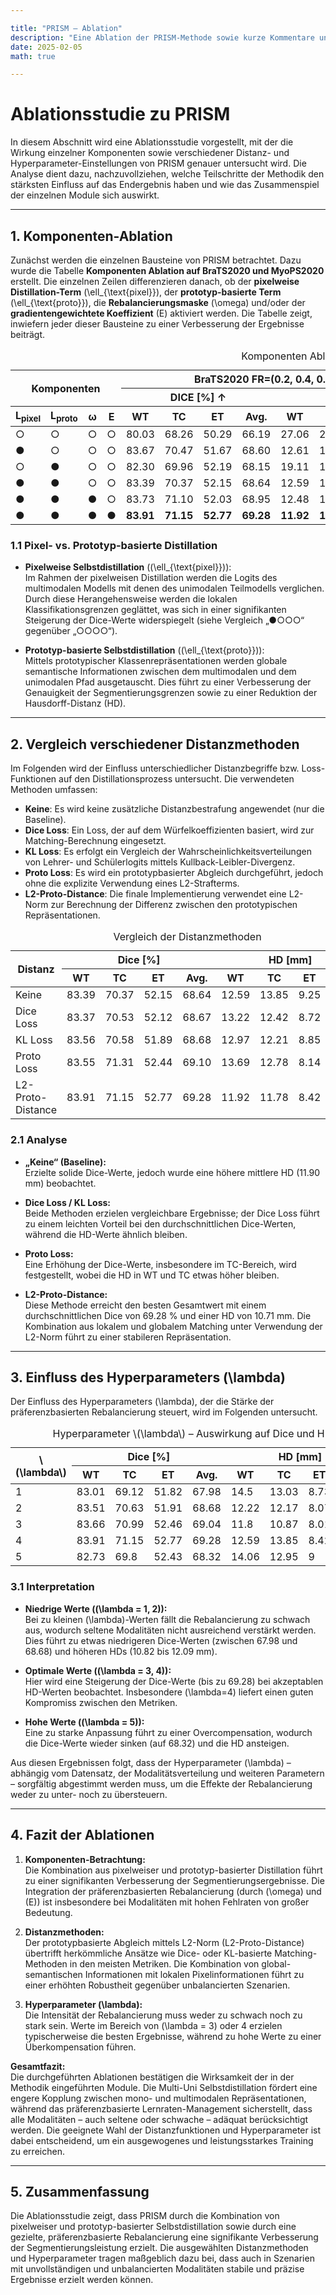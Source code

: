 ```yaml
---

title: "PRISM – Ablation"  
description: "Eine Ablation der PRISM-Methode sowie kurze Kommentare und Anmerkungen."  
date: 2025-02-05  
math: true

---
```


# Ablationsstudie zu PRISM

In diesem Abschnitt wird eine Ablationsstudie vorgestellt, mit der die Wirkung einzelner Komponenten sowie verschiedener Distanz- und Hyperparameter-Einstellungen von PRISM genauer untersucht wird. Die Analyse dient dazu, nachzuvollziehen, welche Teilschritte der Methodik den stärksten Einfluss auf das Endergebnis haben und wie das Zusammenspiel der einzelnen Module sich auswirkt.

---

## 1. Komponenten-Ablation

Zunächst werden die einzelnen Bausteine von PRISM betrachtet. Dazu wurde die Tabelle **Komponenten Ablation auf BraTS2020 und MyoPS2020** erstellt. Die einzelnen Zeilen differenzieren danach, ob der **pixelweise Distillation-Term** \(\ell_{\text{pixel}}\), der **prototyp-basierte Term** \(\ell_{\text{proto}}\), die **Rebalancierungsmaske** \(\omega\) und/oder der **gradientengewichtete Koeffizient** \(E\) aktiviert werden. Die Tabelle zeigt, inwiefern jeder dieser Bausteine zu einer Verbesserung der Ergebnisse beiträgt.

<table>
  <caption>Komponenten Ablation auf BraTS2020 und MyoPS2020.</caption>
  <thead>
    <tr>
      <th colspan="4" rowspan="2">Komponenten</th>
      <th colspan="8">BraTS2020 FR=(0.2, 0.4, 0.6, 0.8)</th>
      <th colspan="8">MyoPS2020 FR=(0.3,0.5,0.7)</th>
    </tr>
    <tr>
      <th colspan="4">DICE [%] ↑</th>
      <th colspan="4">HD [mm] ↓</th>
      <th colspan="4">DICE [%] ↑</th>
      <th colspan="4">HD [mm] ↓</th>
    </tr>
    <tr>
      <th>L<sub>pixel</sub></th>
      <th>L<sub>proto</sub></th>
      <th>ω</th>
      <th>E</th>
      <th>WT</th>
      <th>TC</th>
      <th>ET</th>
      <th>Avg.</th>
      <th>WT</th>
      <th>TC</th>
      <th>ET</th>
      <th>Avg.</th>
      <th>LVB</th>
      <th>RVB</th>
      <th>MYO</th>
      <th>Avg.</th>
      <th>LVB</th>
      <th>RVB</th>
      <th>MYO</th>
      <th>Avg.</th>
    </tr>
  </thead>
  <tbody>
    <tr>
      <td>○</td>
      <td>○</td>
      <td>○</td>
      <td>○</td>
      <td>80.03</td>
      <td>68.26</td>
      <td>50.29</td>
      <td>66.19</td>
      <td>27.06</td>
      <td>22.30</td>
      <td>13.09</td>
      <td>20.82</td>
      <td>77.69</td>
      <td>56.94</td>
      <td>71.81</td>
      <td>68.81</td>
      <td>19.38</td>
      <td>22.62</td>
      <td>21.32</td>
      <td>21.11</td>
    </tr>
    <tr>
      <td>●</td>
      <td>○</td>
      <td>○</td>
      <td>○</td>
      <td>83.67</td>
      <td>70.47</td>
      <td>51.67</td>
      <td>68.60</td>
      <td>12.61</td>
      <td>12.62</td>
      <td>9.40</td>
      <td>11.54</td>
      <td>80.72</td>
      <td>53.60</td>
      <td>77.02</td>
      <td>70.45</td>
      <td>14.29</td>
      <td>28.73</td>
      <td>18.52</td>
      <td>20.51</td>
    </tr>
    <tr>
      <td>○</td>
      <td>●</td>
      <td>○</td>
      <td>○</td>
      <td>82.30</td>
      <td>69.96</td>
      <td>52.19</td>
      <td>68.15</td>
      <td>19.11</td>
      <td>18.22</td>
      <td>10.99</td>
      <td>16.11</td>
      <td>78.75</td>
      <td>57.25</td>
      <td>74.13</td>
      <td>70.04</td>
      <td>15.43</td>
      <td>26.79</td>
      <td>16.25</td>
      <td>19.49</td>
    </tr>
    <tr>
      <td>●</td>
      <td>●</td>
      <td>○</td>
      <td>○</td>
      <td>83.39</td>
      <td>70.37</td>
      <td>52.15</td>
      <td>68.64</td>
      <td>12.59</td>
      <td>13.85</td>
      <td>9.25</td>
      <td>11.90</td>
      <td>80.89</td>
      <td>57.69</td>
      <td>76.99</td>
      <td>71.86</td>
      <td>12.79</td>
      <td>25.64</td>
      <td>13.10</td>
      <td>17.18</td>
    </tr>
    <tr>
      <td>●</td>
      <td>●</td>
      <td>●</td>
      <td>○</td>
      <td>83.73</td>
      <td>71.10</td>
      <td>52.03</td>
      <td>68.95</td>
      <td>12.48</td>
      <td>12.80</td>
      <td>9.35</td>
      <td>11.54</td>
      <td>80.52</td>
      <td>59.61</td>
      <td>76.36</td>
      <td>72.16</td>
      <td>13.25</td>
      <td>21.55</td>
      <td>13.22</td>
      <td>16.01</td>
    </tr>
    <tr>
      <td>●</td>
      <td>●</td>
      <td>●</td>
      <td>●</td>
      <td><strong>83.91</strong></td>
      <td><strong>71.15</strong></td>
      <td><strong>52.77</strong></td>
      <td><strong>69.28</strong></td>
      <td><strong>11.92</strong></td>
      <td><strong>11.78</strong></td>
      <td><strong>8.42</strong></td>
      <td><strong>10.71</strong></td>
      <td><strong>81.44</strong></td>
      <td><strong>60.97</strong></td>
      <td><strong>77.44</strong></td>
      <td><strong>73.28</strong></td>
      <td><strong>11.36</strong></td>
      <td><strong>20.49</strong></td>
      <td><strong>11.64</strong></td>
      <td><strong>14.50</strong></td>
    </tr>
  </tbody>
</table>

### 1.1 Pixel- vs. Prototyp-basierte Distillation

- **Pixelweise Selbstdistillation** (\(\ell_{\text{pixel}}\)):  
  Im Rahmen der pixelweisen Distillation werden die Logits des multimodalen Modells mit denen des unimodalen Teilmodells verglichen. Durch diese Herangehensweise werden die lokalen Klassifikationsgrenzen geglättet, was sich in einer signifikanten Steigerung der Dice-Werte widerspiegelt (siehe Vergleich „●○○○“ gegenüber „○○○○“).

- **Prototyp-basierte Selbstdistillation** (\(\ell_{\text{proto}}\)):  
  Mittels prototypischer Klassenrepräsentationen werden globale semantische Informationen zwischen dem multimodalen und dem unimodalen Pfad ausgetauscht. Dies führt zu einer Verbesserung der Genauigkeit der Segmentierungsgrenzen sowie zu einer Reduktion der Hausdorff-Distanz (HD).

---

## 2. Vergleich verschiedener Distanzmethoden

Im Folgenden wird der Einfluss unterschiedlicher Distanzbegriffe bzw. Loss-Funktionen auf den Distillationsprozess untersucht. Die verwendeten Methoden umfassen:

- **Keine**: Es wird keine zusätzliche Distanzbestrafung angewendet (nur die Baseline).  
- **Dice Loss**: Ein Loss, der auf dem Würfelkoeffizienten basiert, wird zur Matching-Berechnung eingesetzt.  
- **KL Loss**: Es erfolgt ein Vergleich der Wahrscheinlichkeitsverteilungen von Lehrer- und Schülerlogits mittels Kullback-Leibler-Divergenz.  
- **Proto Loss**: Es wird ein prototypbasierter Abgleich durchgeführt, jedoch ohne die explizite Verwendung eines L2-Strafterms.  
- **L2-Proto-Distance**: Die finale Implementierung verwendet eine L2-Norm zur Berechnung der Differenz zwischen den prototypischen Repräsentationen.

<table>
  <caption>Vergleich der Distanzmethoden</caption>
  <thead>
    <tr>
      <th rowspan="2">Distanz</th>
      <th colspan="4">Dice [%]</th>
      <th colspan="4">HD [mm]</th>
    </tr>
    <tr>
      <th>WT</th>
      <th>TC</th>
      <th>ET</th>
      <th>Avg.</th>
      <th>WT</th>
      <th>TC</th>
      <th>ET</th>
      <th>Avg.</th>
    </tr>
  </thead>
  <tbody>
    <tr>
      <td>Keine</td>
      <td>83.39</td>
      <td>70.37</td>
      <td>52.15</td>
      <td>68.64</td>
      <td>12.59</td>
      <td>13.85</td>
      <td>9.25</td>
      <td>11.90</td>
    </tr>
    <tr>
      <td>Dice Loss</td>
      <td>83.37</td>
      <td>70.53</td>
      <td>52.12</td>
      <td>68.67</td>
      <td>13.22</td>
      <td>12.42</td>
      <td>8.72</td>
      <td>11.45</td>
    </tr>
    <tr>
      <td>KL Loss</td>
      <td>83.56</td>
      <td>70.58</td>
      <td>51.89</td>
      <td>68.68</td>
      <td>12.97</td>
      <td>12.21</td>
      <td>8.85</td>
      <td>11.34</td>
    </tr>
    <tr>
      <td>Proto Loss</td>
      <td>83.55</td>
      <td>71.31</td>
      <td>52.44</td>
      <td>69.10</td>
      <td>13.69</td>
      <td>12.78</td>
      <td>8.14</td>
      <td>11.54</td>
    </tr>
    <tr>
      <td>L2-Proto-Distance</td>
      <td>83.91</td>
      <td>71.15</td>
      <td>52.77</td>
      <td>69.28</td>
      <td>11.92</td>
      <td>11.78</td>
      <td>8.42</td>
      <td>10.71</td>
    </tr>
  </tbody>
</table>

### 2.1 Analyse

- **„Keine“ (Baseline):**  
  Erzielte solide Dice-Werte, jedoch wurde eine höhere mittlere HD (11.90 mm) beobachtet.

- **Dice Loss / KL Loss:**  
  Beide Methoden erzielen vergleichbare Ergebnisse; der Dice Loss führt zu einem leichten Vorteil bei den durchschnittlichen Dice-Werten, während die HD-Werte ähnlich bleiben.

- **Proto Loss:**  
  Eine Erhöhung der Dice-Werte, insbesondere im TC-Bereich, wird festgestellt, wobei die HD in WT und TC etwas höher bleiben.

- **L2-Proto-Distance:**  
  Diese Methode erreicht den besten Gesamtwert mit einem durchschnittlichen Dice von 69.28 % und einer HD von 10.71 mm. Die Kombination aus lokalem und globalem Matching unter Verwendung der L2-Norm führt zu einer stabileren Repräsentation.

---

## 3. Einfluss des Hyperparameters \(\lambda\)

Der Einfluss des Hyperparameters \(\lambda\), der die Stärke der präferenzbasierten Rebalancierung steuert, wird im Folgenden untersucht.

<table>
  <caption>Hyperparameter \(\lambda\) – Auswirkung auf Dice und HD</caption>
  <thead>
    <tr>
      <th rowspan="2">\(\lambda\)</th>
      <th colspan="4">Dice [%]</th>
      <th colspan="4">HD [mm]</th>
    </tr>
    <tr>
      <th>WT</th>
      <th>TC</th>
      <th>ET</th>
      <th>Avg.</th>
      <th>WT</th>
      <th>TC</th>
      <th>ET</th>
      <th>Avg.</th>
    </tr>
  </thead>
  <tbody>
    <tr>
      <td>1</td>
      <td>83.01</td>
      <td>69.12</td>
      <td>51.82</td>
      <td>67.98</td>
      <td>14.5</td>
      <td>13.03</td>
      <td>8.73</td>
      <td>12.09</td>
    </tr>
    <tr>
      <td>2</td>
      <td>83.51</td>
      <td>70.63</td>
      <td>51.91</td>
      <td>68.68</td>
      <td>12.22</td>
      <td>12.17</td>
      <td>8.07</td>
      <td>10.82</td>
    </tr>
    <tr>
      <td>3</td>
      <td>83.66</td>
      <td>70.99</td>
      <td>52.46</td>
      <td>69.04</td>
      <td>11.8</td>
      <td>10.87</td>
      <td>8.01</td>
      <td>10.23</td>
    </tr>
    <tr>
      <td>4</td>
      <td>83.91</td>
      <td>71.15</td>
      <td>52.77</td>
      <td>69.28</td>
      <td>12.59</td>
      <td>13.85</td>
      <td>8.42</td>
      <td>11.62</td>
    </tr>
    <tr>
      <td>5</td>
      <td>82.73</td>
      <td>69.8</td>
      <td>52.43</td>
      <td>68.32</td>
      <td>14.06</td>
      <td>12.95</td>
      <td>9</td>
      <td>12</td>
    </tr>
  </tbody>
</table>

### 3.1 Interpretation

- **Niedrige Werte (\(\lambda = 1, 2\)):**  
  Bei zu kleinen \(\lambda\)-Werten fällt die Rebalancierung zu schwach aus, wodurch seltene Modalitäten nicht ausreichend verstärkt werden. Dies führt zu etwas niedrigeren Dice-Werten (zwischen 67.98 und 68.68) und höheren HDs (10.82 bis 12.09 mm).

- **Optimale Werte (\(\lambda = 3, 4\)):**  
  Hier wird eine Steigerung der Dice-Werte (bis zu 69.28) bei akzeptablen HD-Werten beobachtet. Insbesondere \(\lambda=4\) liefert einen guten Kompromiss zwischen den Metriken.

- **Hohe Werte (\(\lambda = 5\)):**  
  Eine zu starke Anpassung führt zu einer Overcompensation, wodurch die Dice-Werte wieder sinken (auf 68.32) und die HD ansteigen.

Aus diesen Ergebnissen folgt, dass der Hyperparameter \(\lambda\) – abhängig vom Datensatz, der Modalitätsverteilung und weiteren Parametern – sorgfältig abgestimmt werden muss, um die Effekte der Rebalancierung weder zu unter- noch zu übersteuern.

---

## 4. Fazit der Ablationen

1. **Komponenten-Betrachtung:**  
   Die Kombination aus pixelweiser und prototyp-basierter Distillation führt zu einer signifikanten Verbesserung der Segmentierungsergebnisse. Die Integration der präferenzbasierten Rebalancierung (durch \(\omega\) und \(E\)) ist insbesondere bei Modalitäten mit hohen Fehlraten von großer Bedeutung.

2. **Distanzmethoden:**  
   Der prototypbasierte Abgleich mittels L2-Norm (L2-Proto-Distance) übertrifft herkömmliche Ansätze wie Dice- oder KL-basierte Matching-Methoden in den meisten Metriken. Die Kombination von global-semantischen Informationen mit lokalen Pixelinformationen führt zu einer erhöhten Robustheit gegenüber unbalancierten Szenarien.

3. **Hyperparameter \(\lambda\):**  
   Die Intensität der Rebalancierung muss weder zu schwach noch zu stark sein. Werte im Bereich von \(\lambda = 3\) oder 4 erzielen typischerweise die besten Ergebnisse, während zu hohe Werte zu einer Überkompensation führen.

**Gesamtfazit:**  
Die durchgeführten Ablationen bestätigen die Wirksamkeit der in der Methodik eingeführten Module. Die Multi-Uni Selbstdistillation fördert eine engere Kopplung zwischen mono- und multimodalen Repräsentationen, während das präferenzbasierte Lernraten-Management sicherstellt, dass alle Modalitäten – auch seltene oder schwache – adäquat berücksichtigt werden. Die geeignete Wahl der Distanzfunktionen und Hyperparameter ist dabei entscheidend, um ein ausgewogenes und leistungsstarkes Training zu erreichen.

---

## 5. Zusammenfassung

Die Ablationsstudie zeigt, dass PRISM durch die Kombination von pixelweiser und prototyp-basierter Selbstdistillation sowie durch eine gezielte, präferenzbasierte Rebalancierung eine signifikante Verbesserung der Segmentierungsleistung erzielt. Die ausgewählten Distanzmethoden und Hyperparameter tragen maßgeblich dazu bei, dass auch in Szenarien mit unvollständigen und unbalancierten Modalitäten stabile und präzise Ergebnisse erzielt werden können.